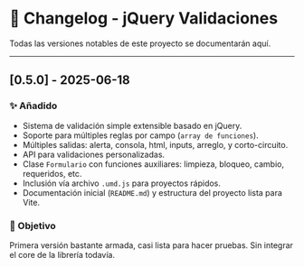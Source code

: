 # 📓 Changelog - jQuery Validaciones

Todas las versiones notables de este proyecto se documentarán aquí.

---

## [0.5.0] - 2025-06-18

### ✨ Añadido
- Sistema de validación simple extensible basado en jQuery.
- Soporte para múltiples reglas por campo (`array de funciones`).
- Múltiples salidas: alerta, consola, html, inputs, arreglo, y corto-circuito.
- API para validaciones personalizadas.
- Clase `Formulario` con funciones auxiliares: limpieza, bloqueo, cambio, requeridos, etc.
- Inclusión vía archivo `.umd.js` para proyectos rápidos.
- Documentación inicial (`README.md`) y estructura del proyecto lista para Vite.

### 🧪 Objetivo
Primera versión bastante armada, casi lista para hacer pruebas. Sin integrar el core de la librería todavía.